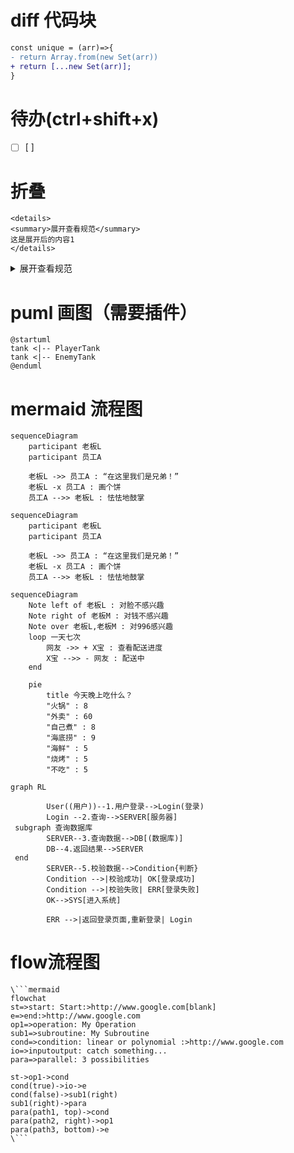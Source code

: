 # diff 代码块

```diff
const unique = (arr)=>{
- return Array.from(new Set(arr))
+ return [...new Set(arr)];
}
```

# 待办(ctrl+shift+x)

- [ ] [ ]

# 折叠

```
<details>
<summary>展开查看规范</summary>
这是展开后的内容1
</details>
```

<details> <summary>展开查看规范</summary> 这是展开后的内容1 </details>

# puml 画图（需要插件）

```puml
@startuml
tank <|-- PlayerTank
tank <|-- EnemyTank
@enduml
```

# mermaid 流程图

```
sequenceDiagram
	participant 老板L
	participant 员工A

	老板L ->> 员工A : “在这里我们是兄弟！”
	老板L -x 员工A : 画个饼
	员工A -->> 老板L : 怯怯地鼓掌
```

```mermaid
sequenceDiagram
	participant 老板L
	participant 员工A

	老板L ->> 员工A : “在这里我们是兄弟！”
	老板L -x 员工A : 画个饼
	员工A -->> 老板L : 怯怯地鼓掌
```

```mermaid
sequenceDiagram
	Note left of 老板L : 对脸不感兴趣
	Note right of 老板M : 对钱不感兴趣
	Note over 老板L,老板M : 对996感兴趣
	loop 一天七次
		网友 ->> + X宝 : 查看配送进度
		X宝 -->> - 网友 : 配送中
	end
```



```mermaid
	pie
        title 今天晚上吃什么？
        "火锅" : 8
        "外卖" : 60
        "自己煮" : 8
        "海底捞" : 9
        "海鲜" : 5
        "烧烤" : 5
        "不吃" : 5
```

```mermaid
graph RL

        User((用户))--1.用户登录-->Login(登录)
        Login --2.查询-->SERVER[服务器]
 subgraph 查询数据库
        SERVER--3.查询数据-->DB[(数据库)]
        DB--4.返回结果-->SERVER
 end
        SERVER--5.校验数据-->Condition{判断}
        Condition -->|校验成功| OK[登录成功]
        Condition -->|校验失败| ERR[登录失败]
        OK-->SYS[进入系统]

        ERR -->|返回登录页面,重新登录| Login
```



# flow流程图

```flow
\```mermaid
flowchat
st=>start: Start:>http://www.google.com[blank]
e=>end:>http://www.google.com
op1=>operation: My Operation
sub1=>subroutine: My Subroutine
cond=>condition: linear or polynomial :>http://www.google.com
io=>inputoutput: catch something...
para=>parallel: 3 possibilities

st->op1->cond
cond(true)->io->e
cond(false)->sub1(right)
sub1(right)->para
para(path1, top)->cond
para(path2, right)->op1
para(path3, bottom)->e
\```
```

